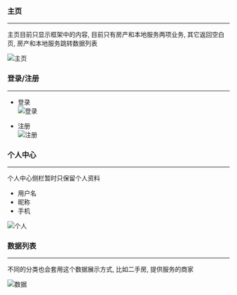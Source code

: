 ### 主页
---

主页目前只显示框架中的内容, 目前只有房产和本地服务两项业务, 其它返回空白页, 房产和本地服务跳转数据列表

![主页](https://raw.githubusercontent.com/kristd/pic/master/%E4%B8%BB%E9%A1%B5.png)


### 登录/注册
---

* 登录  
![登录](https://raw.githubusercontent.com/kristd/pic/master/%E7%99%BB%E5%BD%95.png)

* 注册  
![注册](https://raw.githubusercontent.com/kristd/pic/master/%E6%B3%A8%E5%86%8C.png)


### 个人中心  
---

个人中心侧栏暂时只保留个人资料

* 用户名  
* 昵称
* 手机

![个人](https://raw.githubusercontent.com/kristd/pic/master/%E4%B8%AA%E4%BA%BA%E8%B5%84%E6%96%99.png)

### 数据列表
---

不同的分类也会套用这个数据展示方式, 比如二手房, 提供服务的商家

![数据](https://raw.githubusercontent.com/kristd/pic/master/%E6%95%B0%E6%8D%AE%E5%88%97%E8%A1%A8.png)
















